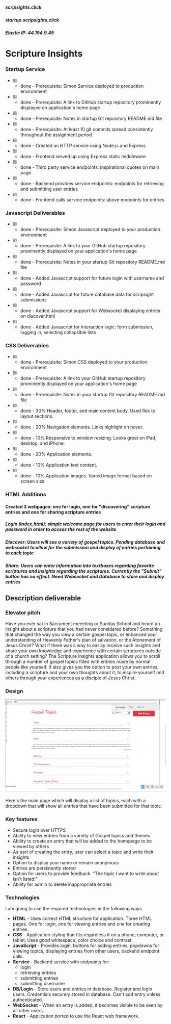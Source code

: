 ##### scripsights.click
##### startup.scripsights.click
##### Elastic IP: 44.194.9.45

# Scripture Insights

### Startup Service

- [x] - done - Prerequisite: Simon Service deployed to production environment
- [x] - done - Prerequisite: A link to GitHub startup repository prominently displayed on application's home page
- [x] - done - Prerequisite: Notes in startup Git repository README.md file
- [x] - done - Prerequisite: At least 10 git commits spread consistently throughout the assignment period
- [x] - done - Created an HTTP service using Node.js and Express
- [x] - done - Frontend served up using Express static middleware
- [x] - done - Third party service endpoints: inspirational quotes on main page
- [x] - done - Backend provides service endpoints: endpoints for retrieving and submitting user entries
- [x] - done - Frontend calls service endpoints: above endpoints for entries


### Javascript Deliverables

- [x] - done - Prerequisite: Simon Javascript deployed to your production environment
- [x] - done - Prerequisite: A link to your GitHub startup repository prominently displayed on your application's home page
- [x] - done - Prerequisite: Notes in your startup Git repository README.md file
- [x] - done - Added Javascript support for future login with username and password
- [x] - done - Added Javascript for future database data for scripsight submissions
- [x] - done - Added Javascript support for Websocket displaying entries on discover.html
- [x] - done - Added Javascript for interaction logic: form submission, logging in, selecting collapsible lists

### CSS Deliverables

- [x] - done - Prerequisite: Simon CSS deployed to your production environment
- [x] - done - Prerequisite: A link to your GitHub startup repository prominently displayed on your application's home page
- [x] - done - Prerequisite: Notes in your startup Git repository README.md file
- [x] - done - 30% Header, footer, and main content body. Used flex to layout sections.
- [x] - done - 20% Navigation elements. Links highlight on hover.
- [x] - done - 10% Responsive to window resizing. Looks great on iPad, desktop, and iPhone.
- [x] - done - 20% Application elements.
- [x] - done - 10% Application text content.
- [x] - done - 10% Application images. Varied image format based on screen size

### HTML Additions

#### Created 3 webpages: one for login, one for "discovering" scripture entries and one for sharing scripture entries
##### Login (index.html): simple welcome page for users to enter their login and password in order to access the rest of the website
##### Discover: Users will see a variety of gospel topics. Pending database and websocket to allow for the submission and display of entries pertaining to each topic
##### Share: Users can enter information into textboxes regarding favorite scriptures and insights regarding the scriptures. Currently the "Submit" button has no effect. Need Websocket and Database to store and display entries

## Description deliverable

### Elevator pitch

Have you ever sat in Sacrament meeeting or Sunday School and heard an insight about a scripture that you had never considered before? Something that changed the way you view a certain gospel topic, or enhanced your understanding of Heavenly Father's plan of salvation, or the Atonement of Jesus Christ? What if there was a way to easiliy receive such insights and share your own knowledge and experience with certain scriptures outside of a church setting? The Scripture Insights application allows you to scroll through a number of gospel topics filled with entries made by normal people like yourself. It also gives you the option to post your own entries, including a scripture and your own thoughts about it, to inspire yourself and others through your experiences as a disciple of Jesus Christ.

### Design

![Mock](scriptureinsights.png)

Here's the main page which will display a list of topics, each with a dropdown that will show all entries that have been submitted for that topic.

### Key features

- Secure login over HTTPS
- Ability to view entries from a variety of Gospel topics and themes
- Ability to create an entry that will be added to the homepage to be viewed by others
- As part of creating the entry, user can select a topic and write their insights
- Option to display your name or remain anonymous
- Entries are persistently stored
- Option for users to provide feedback. "The topic I want to write about isn't listed!"
- Ability for admin to delete inappropriate entries

### Technologies

I am going to use the required technologies in the following ways.

- **HTML** - Uses correct HTML structure for application. Three HTML pages. One for login, one for viewing entries and one for creating entries.
- **CSS** - Application styling that fits regardless if on a phone, computer, or tablet. Uses good whitespace, color choice and contrast.
- **JavaScript** - Provides login, buttons for adding entries, popdowns for viewing topics, displaying entries from other users, backend endpoint calls.
- **Service** - Backend service with endpoints for:
  - login
  - retrieving entries
  - submitting entries
  - submitting username
- **DB/Login** - Store users and entries in database. Register and login users. Credentials securely stored in database. Can't add entry unless authenticated.
- **WebSocket** - When an entry is added, it becomes visible to be seen by all other users.
- **React** - Application ported to use the React web framework.

